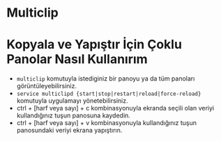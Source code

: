 Multiclip
=====
Kopyala ve Yapıştır İçin Çoklu Panolar
Nasıl Kullanırım
=====
- `multiclip` komutuyla istediginiz bir panoyu ya da tüm panoları görüntüleyebilirsiniz.
- `service multiclipd {start|stop|restart|reload|force-reload}` komutuyla uygulamayı yönetebilirsiniz.
- ctrl + [harf veya sayı] + c kombinasyonuyla ekranda seçili olan veriyi kullandığınız tuşun panosuna kaydedin.
- ctrl + [harf veya sayı] + v kombinasyonuyla kullandığınız tuşun panosundaki veriyi ekrana yapıştırın.
